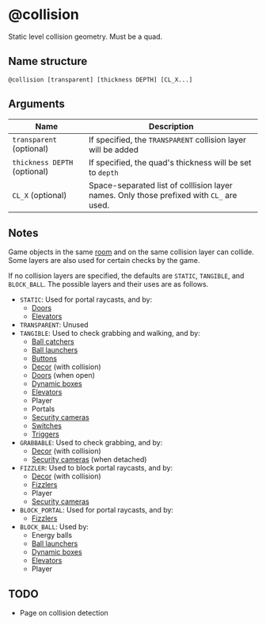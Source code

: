 # @collision

Static level collision geometry. Must be a quad.

## Name structure

```
@collision [transparent] [thickness DEPTH] [CL_X...]
```

## Arguments

| Name                         | Description                                                                              |
| ---------------------------- | ---------------------------------------------------------------------------------------- |
| `transparent` (optional)     | If specified, the `TRANSPARENT` collision layer will be added                            |
| `thickness DEPTH` (optional) | If specified, the quad's thickness will be set to `depth`                                |
| `CL_X` (optional)            | Space-separated list of colllision layer names. Only those prefixed with `CL_` are used. |

## Notes

Game objects in the same [room](./room.md) and on the same collision layer can
collide. Some layers are also used for certain checks by the game.

If no collision layers are specified, the defaults are `STATIC`, `TANGIBLE`, and
`BLOCK_BALL`. The possible layers and their uses are as follows.

* `STATIC`: Used for portal raycasts, and by:
    * [Doors](./door.md)
    * [Elevators](./elevator.md)
* `TRANSPARENT`: Unused
* `TANGIBLE`: Used to check grabbing and walking, and by:
    * [Ball catchers](./ball_catcher.md)
    * [Ball launchers](./ball_launcher.md)
    * [Buttons](./button.md)
    * [Decor](./decor.md) (with collision)
    * [Doors](./door.md) (when open)
    * [Dynamic boxes](./dynamic_box.md)
    * [Elevators](./elevator.md)
    * Player
    * Portals
    * [Security cameras](./security_camera.md)
    * [Switches](./switch.md)
    * [Triggers](./trigger.md)
* `GRABBABLE`: Used to check grabbing, and by:
    * [Decor](./decor.md) (with collision)
    * [Security cameras](./security_camera.md) (when detached)
* `FIZZLER`: Used to block portal raycasts, and by:
    * [Decor](./decor.md) (with collision)
    * [Fizzlers](./fizzler.md)
    * Player
    * [Security cameras](./security_camera.md)
* `BLOCK_PORTAL`: Used for portal raycasts, and by:
    * [Fizzlers](./fizzler.md)
* `BLOCK_BALL`: Used by:
    * Energy balls
    * [Ball launchers](./ball_launcher.md)
    * [Dynamic boxes](./dynamic_box.md)
    * [Elevators](./elevator.md)
    * Player

## TODO

* Page on collision detection
